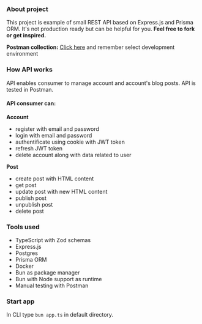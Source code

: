 ### About project

This project is example of small REST API based on Express.js and Prisma ORM. It's not production ready but can be helpful for you. **Feel free to fork or get inspired.**

**Postman collection:** [Click here](https://www.postman.com/restaurant-backend-developers-team/rest-mvc-like-api/invite?wid=85118222-57ae-45d1-8396-1c45bf3be135) and remember select development environment

### How API works

API enables consumer to manage account and account's blog posts. API is tested in Postman.

#### API consumer can:

**Account**

-  register with email and password
-  login with email and password
-  authentificate using cookie with JWT token
-  refresh JWT token
-  delete account along with data related to user

**Post**

-  create post with HTML content
-  get post
-  update post with new HTML content
-  publish post
-  unpublish post
-  delete post

### Tools used

-  TypeScript with Zod schemas
-  Express.js
-  Postgres
-  Prisma ORM
-  Docker
-  Bun as package manager
-  Bun with Node support as runtime
-  Manual testing with Postman

### Start app

In CLI type `bun app.ts` in default directory.
